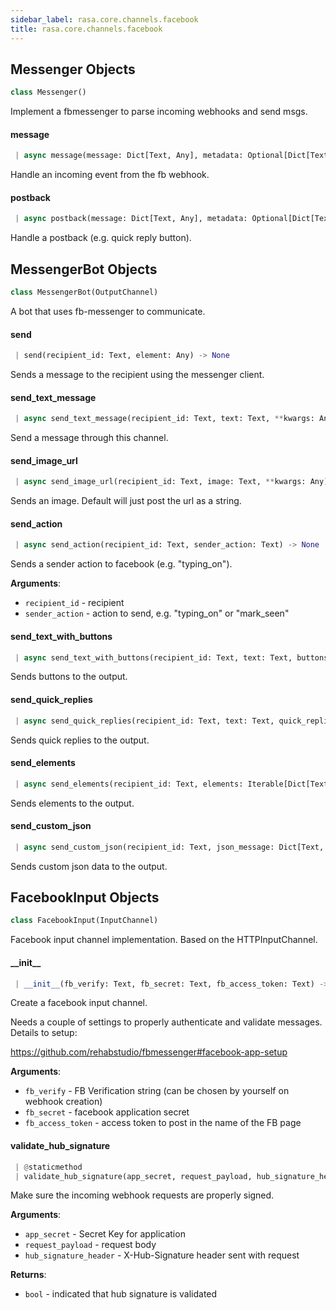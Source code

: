 ```yaml
---
sidebar_label: rasa.core.channels.facebook
title: rasa.core.channels.facebook
---
```


## Messenger Objects

```python
class Messenger()
```

Implement a fbmessenger to parse incoming webhooks and send msgs.

#### message

```python
 | async message(message: Dict[Text, Any], metadata: Optional[Dict[Text, Any]]) -> None
```

Handle an incoming event from the fb webhook.

#### postback

```python
 | async postback(message: Dict[Text, Any], metadata: Optional[Dict[Text, Any]]) -> None
```

Handle a postback (e.g. quick reply button).

## MessengerBot Objects

```python
class MessengerBot(OutputChannel)
```

A bot that uses fb-messenger to communicate.

#### send

```python
 | send(recipient_id: Text, element: Any) -> None
```

Sends a message to the recipient using the messenger client.

#### send\_text\_message

```python
 | async send_text_message(recipient_id: Text, text: Text, **kwargs: Any) -> None
```

Send a message through this channel.

#### send\_image\_url

```python
 | async send_image_url(recipient_id: Text, image: Text, **kwargs: Any) -> None
```

Sends an image. Default will just post the url as a string.

#### send\_action

```python
 | async send_action(recipient_id: Text, sender_action: Text) -> None
```

Sends a sender action to facebook (e.g. &quot;typing_on&quot;).

**Arguments**:

- `recipient_id` - recipient
- `sender_action` - action to send, e.g. &quot;typing_on&quot; or &quot;mark_seen&quot;

#### send\_text\_with\_buttons

```python
 | async send_text_with_buttons(recipient_id: Text, text: Text, buttons: List[Dict[Text, Any]], **kwargs: Any, ,) -> None
```

Sends buttons to the output.

#### send\_quick\_replies

```python
 | async send_quick_replies(recipient_id: Text, text: Text, quick_replies: List[Dict[Text, Any]], **kwargs: Any, ,) -> None
```

Sends quick replies to the output.

#### send\_elements

```python
 | async send_elements(recipient_id: Text, elements: Iterable[Dict[Text, Any]], **kwargs: Any) -> None
```

Sends elements to the output.

#### send\_custom\_json

```python
 | async send_custom_json(recipient_id: Text, json_message: Dict[Text, Any], **kwargs: Any) -> None
```

Sends custom json data to the output.

## FacebookInput Objects

```python
class FacebookInput(InputChannel)
```

Facebook input channel implementation. Based on the HTTPInputChannel.

#### \_\_init\_\_

```python
 | __init__(fb_verify: Text, fb_secret: Text, fb_access_token: Text) -> None
```

Create a facebook input channel.

Needs a couple of settings to properly authenticate and validate
messages. Details to setup:

https://github.com/rehabstudio/fbmessenger#facebook-app-setup

**Arguments**:

- `fb_verify` - FB Verification string
  (can be chosen by yourself on webhook creation)
- `fb_secret` - facebook application secret
- `fb_access_token` - access token to post in the name of the FB page

#### validate\_hub\_signature

```python
 | @staticmethod
 | validate_hub_signature(app_secret, request_payload, hub_signature_header) -> bool
```

Make sure the incoming webhook requests are properly signed.

**Arguments**:

- `app_secret` - Secret Key for application
- `request_payload` - request body
- `hub_signature_header` - X-Hub-Signature header sent with request
  

**Returns**:

- `bool` - indicated that hub signature is validated

